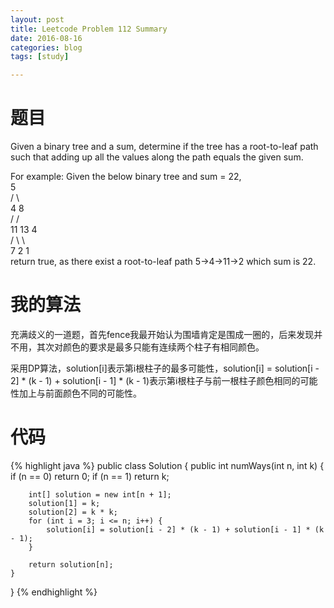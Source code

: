 ```yaml
---
layout: post
title: Leetcode Problem 112 Summary
date: 2016-08-16
categories: blog
tags: [study]

---
```


# 题目

Given a binary tree and a sum, determine if the tree has a root-to-leaf path such that adding up all the values along the path equals the given sum.

For example:
Given the below binary tree and sum = 22,  
              5  
             / \  
            4   8  
           /   / \
          11  13  4  
         /  \      \  
        7    2      1  
return true, as there exist a root-to-leaf path 5->4->11->2 which sum is 22.

# 我的算法

充满歧义的一道题，首先fence我最开始认为围墙肯定是围成一圈的，后来发现并不用，其次对颜色的要求是最多只能有连续两个柱子有相同颜色。

采用DP算法，solution[i]表示第i根柱子的最多可能性，solution[i] = solution[i - 2] * (k - 1) + solution[i - 1] * (k - 1)表示第i根柱子与前一根柱子颜色相同的可能性加上与前面颜色不同的可能性。

# 代码

{% highlight java %}
public class Solution {
    public int numWays(int n, int k) {
        if (n == 0) return 0;
        if (n == 1) return k;

        int[] solution = new int[n + 1];
        solution[1] = k;
        solution[2] = k * k;
        for (int i = 3; i <= n; i++) {
            solution[i] = solution[i - 2] * (k - 1) + solution[i - 1] * (k - 1);
        }
        
        return solution[n];
    }
}
{% endhighlight %}